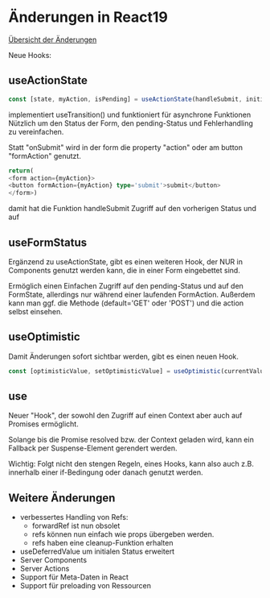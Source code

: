 # Änderungen in React19

[Übersicht der Änderungen](https://react.dev/blog/2024/12/05/react-19)

Neue Hooks:

## useActionState

```ts
const [state, myAction, isPending] = useActionState(handleSubmit, initialState);
```

implementiert useTransition() und funktioniert für asynchrone Funktionen
Nützlich um den Status der Form, den pending-Status und Fehlerhandling zu vereinfachen.

Statt "onSubmit" wird in der form die property "action" oder am button "formAction" genutzt.

```ts
return(
<form action={myAction}>
<button formAction={myAction} type='submit'>submit</button>
</form>)
```

damit hat die Funktion handleSubmit Zugriff auf den vorherigen Status und auf

## useFormStatus

Ergänzend zu useActionState, gibt es einen weiteren Hook, der NUR in Components genutzt werden kann, die in einer Form eingebettet sind.

Ermöglich einen Einfachen Zugriff auf den pending-Status und auf den FormState, allerdings nur während einer laufenden FormAction.
Außerdem kann man ggf. die Methode (default='GET' oder 'POST') und die action selbst einsehen.

## useOptimistic

Damit Änderungen sofort sichtbar werden, gibt es einen neuen Hook.

```ts
const [optimisticValue, setOptimisticValue] = useOptimistic(currentValue);
```

## use

Neuer "Hook", der sowohl den Zugriff auf einen Context aber auch auf Promises ermöglicht.

Solange bis die Promise resolved bzw. der Context geladen wird, kann ein Fallback per Suspense-Element gerendert werden.

Wichtig: Folgt nicht den stengen Regeln, eines Hooks, kann also auch z.B. innerhalb einer if-Bedingung oder danach genutzt werden.

## Weitere Änderungen

- verbessertes Handling von Refs:
  - forwardRef ist nun obsolet
  - refs können nun einfach wie props übergeben werden.
  - refs haben eine cleanup-Funktion erhalten
- useDeferredValue um initialen Status erweitert
- Server Components
- Server Actions
- Support für Meta-Daten in React
- Support für preloading von Ressourcen
